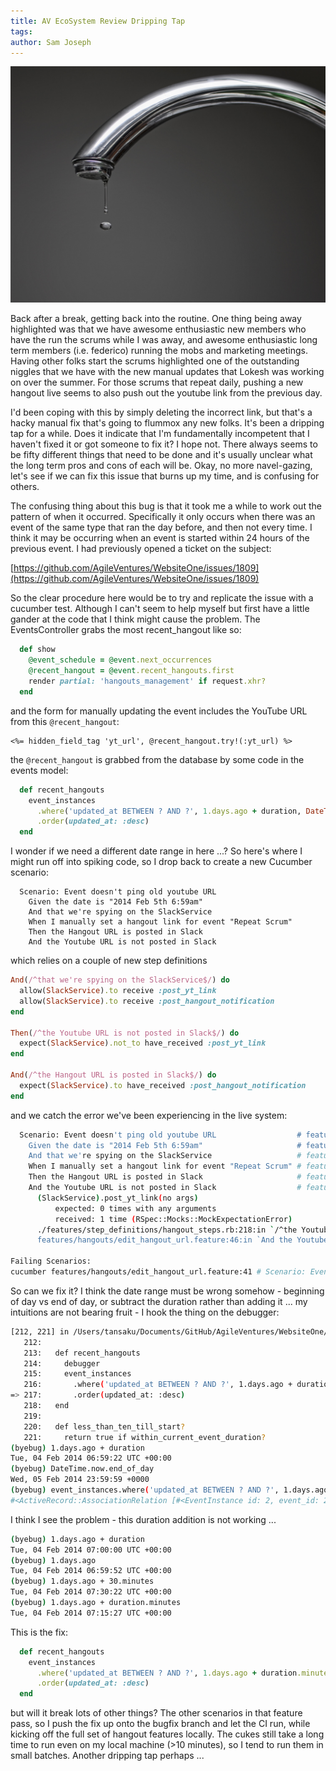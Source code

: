 ```yaml
---
title: AV EcoSystem Review Dripping Tap
tags: 
author: Sam Joseph
---
```


![dripping tap](../images/dripping_tap.jpg)

Back after a break, getting back into the routine.  One thing being away highlighted was that we have awesome enthusiastic new members who have the run the scrums while I was away, and awesome enthusiastic long term members (i.e. federico) running the mobs and marketing meetings.  Having other folks start the scrums highlighted one of the outstanding niggles that we have with the new manual updates that Lokesh was working on over the summer.  For those scrums that repeat daily, pushing a new hangout live seems to also push out the youtube link from the previous day.

I'd been coping with this by simply deleting the incorrect link, but that's a hacky manual fix that's going to flummox any new folks.  It's been a dripping tap for a while.  Does it indicate that I'm fundamentally incompetent that I haven't fixed it or got someone to fix it?  I hope not.  There always seems to be fifty different things that need to be done and it's usually unclear what the long term pros and cons of each will be.  Okay, no more navel-gazing, let's see if we can fix this issue that burns up my time, and is confusing for others.

The confusing thing about this bug is that it took me a while to work out the pattern of when it occurred.  Specifically it only occurs when there was an event of the same type that ran the day before, and then not every time.  I think it may be occurring when an event is started within 24 hours of the previous event.  I had previously opened a ticket on the subject:

[https://github.com/AgileVentures/WebsiteOne/issues/1809](https://github.com/AgileVentures/WebsiteOne/issues/1809)

So the clear procedure here would be to try and replicate the issue with a cucumber test.  Although I can't seem to help myself but first have a little gander at the code that I think might cause the problem.  The EventsController grabs the most recent_hangout like so:

```rb
  def show
    @event_schedule = @event.next_occurrences
    @recent_hangout = @event.recent_hangouts.first
    render partial: 'hangouts_management' if request.xhr?
  end
```  

and the form for manually updating the event includes the YouTube URL from this `@recent_hangout`:

```erb
<%= hidden_field_tag 'yt_url', @recent_hangout.try!(:yt_url) %>
```

the `@recent_hangout` is grabbed from the database by some code in the events model:

```rb
  def recent_hangouts
    event_instances
      .where('updated_at BETWEEN ? AND ?', 1.days.ago + duration, DateTime.now.end_of_day)
      .order(updated_at: :desc)
  end
```

I wonder if we need a different date range in here ...?  So here's where I might run off into spiking code, so I drop back to create a new Cucumber scenario:

```gherkin
  Scenario: Event doesn't ping old youtube URL
    Given the date is "2014 Feb 5th 6:59am"
    And that we're spying on the SlackService
    When I manually set a hangout link for event "Repeat Scrum"
    Then the Hangout URL is posted in Slack
    And the Youtube URL is not posted in Slack
```

which relies on a couple of new step definitions

```rb
And(/^that we're spying on the SlackService$/) do
  allow(SlackService).to receive :post_yt_link
  allow(SlackService).to receive :post_hangout_notification
end

Then(/^the Youtube URL is not posted in Slack$/) do
  expect(SlackService).not_to have_received :post_yt_link
end

And(/^the Hangout URL is posted in Slack$/) do
  expect(SlackService).to have_received :post_hangout_notification
end
```

and we catch the error we've been experiencing in the live system:

```sh
  Scenario: Event doesn't ping old youtube URL                  # features/hangouts/edit_hangout_url.feature:41
    Given the date is "2014 Feb 5th 6:59am"                     # features/step_definitions/event_steps.rb:94
    And that we're spying on the SlackService                   # features/step_definitions/hangout_steps.rb:212
    When I manually set a hangout link for event "Repeat Scrum" # features/step_definitions/hangout_steps.rb:108
    Then the Hangout URL is posted in Slack                     # features/step_definitions/hangout_steps.rb:221
    And the Youtube URL is not posted in Slack                  # features/step_definitions/hangout_steps.rb:217
      (SlackService).post_yt_link(no args)
          expected: 0 times with any arguments
          received: 1 time (RSpec::Mocks::MockExpectationError)
      ./features/step_definitions/hangout_steps.rb:218:in `/^the Youtube URL is not posted in Slack$/'
      features/hangouts/edit_hangout_url.feature:46:in `And the Youtube URL is not posted in Slack'

Failing Scenarios:
cucumber features/hangouts/edit_hangout_url.feature:41 # Scenario: Event doesn't ping old youtube URL
````

So can we fix it?  I think the date range must be wrong somehow - beginning of day vs end of day, or subtract the duration rather than adding it ... my intuitions are not bearing fruit - I hook the thing on the debugger:

```sh
[212, 221] in /Users/tansaku/Documents/GitHub/AgileVentures/WebsiteOne/app/models/event.rb
   212: 
   213:   def recent_hangouts
   214:     debugger
   215:     event_instances
   216:       .where('updated_at BETWEEN ? AND ?', 1.days.ago + duration, DateTime.now.end_of_day)
=> 217:       .order(updated_at: :desc)
   218:   end
   219: 
   220:   def less_than_ten_till_start?
   221:     return true if within_current_event_duration?
(byebug) 1.days.ago + duration
Tue, 04 Feb 2014 06:59:22 UTC +00:00
(byebug) DateTime.now.end_of_day
Wed, 05 Feb 2014 23:59:59 +0000
(byebug) event_instances.where('updated_at BETWEEN ? AND ?', 1.days.ago + duration, DateTime.now.end_of_day)
#<ActiveRecord::AssociationRelation [#<EventInstance id: 2, event_id: 2, title: "HangoutsFlow", hangout_url: "http://hangout.test", created_at: "2014-02-04 07:00:00", updated_at: "2014-02-04 07:03:00", uid: "100", category: "Scrum", project_id: nil, user_id: 1, yt_video_id: "QWERT55", participants: {"0"=>{"id"=>"hangout2750757B_ephemeral.id.google.com^a85dcb4670", "hasMicrophone"=>"true", "hasCamera"=>"true", "hasAppEnabled"=>"true", "isBroadcaster"=>"true", "isInBroadcast"=>"true", "displayIndex"=>"0", "person"=>{"id"=>"108533475599002820142", "displayName"=>"Alejandro Babio", "image"=>{"url"=>"https://lh4.googleusercontent.com/-p4ahDFi9my0/AAAAAAAAAAI/AAAAAAAAAAA/n-WK7pTcJa0/s96-c/photo.jpg"}, "na"=>"false"}, "locale"=>"en", "na"=>"false"}}, hoa_status: "started", url_set_directly: true, youtube_tweet_sent: false>]>
```
I think I see the problem - this duration addition is not working ...

```sh
(byebug) 1.days.ago + duration
Tue, 04 Feb 2014 07:00:00 UTC +00:00
(byebug) 1.days.ago
Tue, 04 Feb 2014 06:59:52 UTC +00:00
(byebug) 1.days.ago + 30.minutes
Tue, 04 Feb 2014 07:30:22 UTC +00:00
(byebug) 1.days.ago + duration.minutes
Tue, 04 Feb 2014 07:15:27 UTC +00:00
```

This is the fix:

```rb
  def recent_hangouts
    event_instances
      .where('updated_at BETWEEN ? AND ?', 1.days.ago + duration.minutes, DateTime.now.end_of_day)
      .order(updated_at: :desc)
  end
```

but will it break lots of other things? The other scenarios in that feature pass, so I push the fix up onto the bugfix branch and let the CI run, while kicking off the full set of hangout features locally.  The cukes still take a long time to run even on my local machine (>10 minutes), so I tend to run them in small batches.  Another dripping tap perhaps ...
